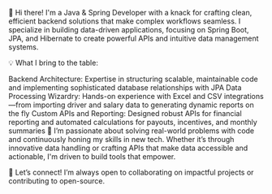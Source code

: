 👋 Hi there! I'm a Java & Spring Developer with a knack for crafting clean, efficient backend solutions that make complex workflows seamless. I specialize in building data-driven applications, focusing on Spring Boot, JPA, and Hibernate to create powerful APIs and intuitive data management systems.

💡 What I bring to the table:

Backend Architecture: Expertise in structuring scalable, maintainable code and implementing sophisticated database relationships with JPA
Data Processing Wizardry: Hands-on experience with Excel and CSV integrations—from importing driver and salary data to generating dynamic reports on the fly
Custom APIs and Reporting: Designed robust APIs for financial reporting and automated calculations for payouts, incentives, and monthly summaries
🌱 I’m passionate about solving real-world problems with code and continuously honing my skills in new tech. Whether it’s through innovative data handling or crafting APIs that make data accessible and actionable, I'm driven to build tools that empower.

🚀 Let’s connect! I’m always open to collaborating on impactful projects or contributing to open-source.
